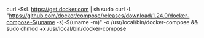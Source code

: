 curl -SsL https://get.docker.com | sh
sudo curl -L "https://github.com/docker/compose/releases/download/1.24.0/docker-compose-$(uname -s)-$(uname -m)" -o /usr/local/bin/docker-compose && sudo chmod +x /usr/local/bin/docker-compose
